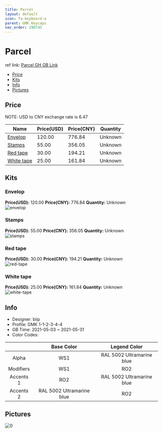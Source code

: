 ```yaml
---
title: Parcel 
layout: default
icon: fa-keyboard-o
parent: GMK Keycaps
nav_order: 290745
---
```


# Parcel 

ref link: [Parcel GH GB Link]()

* [Price](#price)
* [Kits](#kits)
* [Info](#info)
* [Pictures](#pictures)

## Price

NOTE: USD to CNY exchange rate is 6.47

| Name          | Price(USD)   |  Price(CNY) | Quantity |
| ------------- | ------------ |  ---------- | -------- |
|[Envelop](#envelop)|120.00|776.84|Unknown|
|[Stamps](#stamps)|55.00|356.05|Unknown|
|[Red tape](#red-tape)|30.00|194.21|Unknown|
|[White tape](#white-tape)|25.00|161.84|Unknown|


## Kits
### Envelop  
**Price(USD):** 120.00	**Price(CNY):** 776.84	**Quantity:** Unknown  
<img src="{{ 'assets/images/gmk-keycaps/Parcel/kits_pics/envelop.jpg' | relative_url }}" alt="envelop" class="image featured">

### Stamps  
**Price(USD):** 55.00	**Price(CNY):** 356.05	**Quantity:** Unknown  
<img src="{{ 'assets/images/gmk-keycaps/Parcel/kits_pics/stamps.jpg' | relative_url }}" alt="stamps" class="image featured">

### Red tape  
**Price(USD):** 30.00	**Price(CNY):** 194.21	**Quantity:** Unknown  
<img src="{{ 'assets/images/gmk-keycaps/Parcel/kits_pics/red-tape.jpg' | relative_url }}" alt="red-tape" class="image featured">

### White tape  
**Price(USD):** 25.00	**Price(CNY):** 161.84	**Quantity:** Unknown  
<img src="{{ 'assets/images/gmk-keycaps/Parcel/kits_pics/white-tape.jpg' | relative_url }}" alt="white-tape" class="image featured">

## Info
* Designer: biip  
* Profile: GMK 1-1-2-3-4-4  
* GB Time: 2021-05-03 ~ 2021-05-31  
* Color Codes:  

| |Base Color     | Legend Color
| :-------------: | :-------------: | :------------:
|Alpha|WS1|RAL 5002 Ultramarine blue
|Modifiers|WS1|RO2
|Accents 1|RO2|RAL 5002 Ultramarine blue
|Accents 2|RAL 5002 Ultramarine blue|RO2


## Pictures  
<img src="{{ 'assets/images/gmk-keycaps/Parcel/rendering_pics/0.jpg' | relative_url }}" alt="0" class="image featured">
